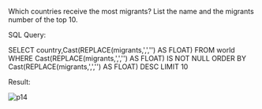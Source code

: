 Which countries receive the most migrants? List the name and the migrants number of the top 10.



SQL Query:

SELECT country,Cast(REPLACE(migrants,',','') AS FLOAT) 
FROM world
WHERE Cast(REPLACE(migrants,',','') AS FLOAT) IS NOT NULL
ORDER BY Cast(REPLACE(migrants,',','') AS FLOAT) DESC
LIMIT 10

Result:

![p14](/Users/petervukasin/Desktop/ISTA495/ISTA495/practicum/week-1/images/p14.png)